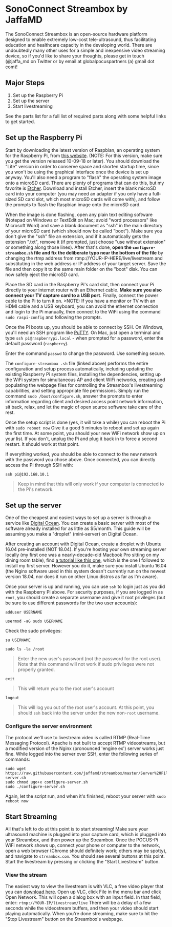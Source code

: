 # SonoConnect Streambox by JaffaMD

The SonoConnect Streambox is an open-source hardware platform designed to enable extremely low-cost tele-ultrasound, thus facilitating education and healthcare capacity in the developing world. There are undoubtedly many other uses for a simple and inexpensive video streaming device, so if you'd like to share your thoughts, please get in touch (@jaffa_md on Twitter or by email at globalpocuspartners (a) gmail dot com)!

## Major Steps
1. Set up the Raspberry Pi
2. Set up the server
3. Start livestreaming

See the parts list for a full list of required parts along with some helpful links to get started.

## Set up the Raspberry Pi
Start by downloading the latest version of Raspbian, an operating system for the Raspberry Pi, from [this website](https://www.raspberrypi.org/downloads/raspbian/). (NOTE: For this version, make sure you get the version released 10-09-18 or later). You should download the "Lite" version in order to conserve space and shorten startup time, since you won't be using the graphical interface once the device is set up anyway. You'll also need a program to "flash" the operating system image onto a microSD card. There are plenty of programs that can do this, but my favorite is [Etcher](https://etcher.io/). Download and install Etcher, insert the blank microSD card into your computer (you may need an adapter if you only have a full-sized SD card slot, which most microSD cards will come with), and follow the prompts to flash the Raspbian image onto the microSD card.

When the image is done flashing, open any plain text editing software (Notepad on Windows or TextEdit on Mac; avoid "word processors" like Microsoft Word) and save a blank document as "ssh" in the main directory of your microSD card (which should now be called "boot"). Make sure you don't give the "ssh" file an extension, and if it automatically gets the extension ".txt", remove it (if prompted, just choose "use without extension" or something along those lines). After that's done, **open the `configure-streambox.sh` file and fix the deliberate typo near the bottom of the file** by changing the rtmp address from rtmp://YOUR-IP-HERE/live/livestream and substituting in the web address or IP address of your target server. Save the file and then copy it to the same main folder on the "boot" disk. You can now safely eject the microSD card.

Place the SD card in the Raspberry Pi's card slot, then connect your Pi directly to your internet router with an Ethernet cable. **Make sure you also connect your TV capture card to a USB port**. Finally, connect the power cable to the Pi to turn it on. >NOTE: If you have a monitor or TV with an HDMI cable and a USB keyboard, you can avoid the ethernet connection and login to the Pi manually, then connect to the WiFi using the command `sudo raspi-config` and following the prompts.

Once the Pi boots up, you should be able to connect by SSH. On Windows, you'll need an SSH program like [PuTTY](https://www.putty.org/). On Mac, just open a terminal and type `ssh pi@raspberrypi.local` - when prompted for a password, enter the default password (`raspberry`).

Enter the command `passwd` to change the password. Use something secure.

The `configure-streambox .sh` file (linked above) performs the entire configuration and setup process automatically, including updating the existing Raspberry Pi system files, installing the dependencies, setting up the WiFi system for simultaneous AP and client WiFi networks, creating and populating the webpage files for controlling the Streambox's livestreaming capabilities, and setting appropriate file permissions. Simply run the command `sudo /boot/configure.sh`, answer the prompts to enter information regarding client and desired access point network information, sit back, relax, and let the magic of open source software take care of the rest.

Once the setup script is done (yes, it will take a while) you can reboot the Pi with `sudo reboot now`
Give it a good 5 minutes to reboot and set up again the first time. At some point, you should your new WiFi network show up on your list. If you don't, unplug the Pi and plug it back in to force a second restart. It should work at that point.

If everything worked, you should be able to connect to the new network with the password you chose above. Once connected, you can directly access the Pi through SSH with:
~~~~
ssh pi@192.168.10.1
~~~~
>Keep in mind that this will only work if your computer is connected to the Pi's network.

## Set up the server
One of the cheapest and easiest ways to set up a server is through a service like [Digital Ocean](digitalocean.com). You can create a basic server with most of the software already installed for as little as $5/month. This guide will be assuming you make a "droplet" (mini-server) on Digital Ocean.

After creating an account with Digital Ocean, create a droplet with Ubuntu 16.04 pre-installed (NOT 18.04). If you're hosting your own streaming server locally (my first one was a nearly-decade-old Macbook Pro sitting on my dining room table), find [a tutorial like this one](https://code.tutsplus.com/tutorials/how-to-set-up-a-dedicated-web-server-for-free--net-2043), which is the one I followed to install my first server. However you do it, make sure you install Ubuntu 16.04 (the Nginx software used in this system doesn't currently run on the newest version 18.04, nor does it run on other Linux distros as far as I'm aware).

Once your server is up and running, you can use `ssh` to login just as you did with the Raspberry Pi above. For security purposes, if you are logged in as `root`, you should create a separate username and give it root privileges (but be sure to use different passwords for the two user accounts):

`adduser USERNAME`

`usermod -aG sudo USERNAME`

Check the sudo privileges:

`su USERNAME`

`sudo ls -la /root`
>Enter the new user's password (not the password for the root user). Note that this command will not work if sudo privileges were not properly granted.

`exit`
>This will return you to the root user's account

`logout`
>This will log you out of the root user's account. At this point, you should `ssh` back into the server under the new non-`root` username.

### Configure the server environment
The protocol we'll use to livestream video is called RTMP (Real-Time Messaging Protocol). Apache is not built to accept RTMP videostreams, but a modified version of the Nginx (pronounced 'engine ex') server works just fine. While logged into the server over SSH, enter the following series of commands:

~~~
sudo wget https://raw.githubusercontent.com/jaffamd/streambox/master/Server%20Files/configure-server.sh
sudo chmod ugo+x configure-server.sh
sudo ./configure-server.sh
~~~

Again, let the script run, and when it's finished, reboot your server with `sudo reboot now`

## Start Streaming
All that's left to do at this point is to start streaming! Make sure your ultrasound machine is plugged into your capture card, which is plugged into your Streambox, and then power up the Streambox. Once the POCUS-Pi WiFi network shows up, connect your phone or computer to the network, open a web browser (Chrome should definitely work; others may be spotty), and navigate to `streambox.com`. You should see several buttons at this point. Start the livestream by pressing or clicking the "Start Livestream" button.

### View the stream
The easiest way to view the livestream is with VLC, a free video player that you can [download here](https://www.videolan.org/vlc/index.html). Open up VLC, click File in the menu bar and click Open Network. This will open a dialog box with an input field. In that field, enter:
`rtmp://YOUR-IP/livestream/live`
There will be a delay of a few seconds while the videostream buffers, and then your video should start playing automatically. When you're done streaming, make sure to hit the "Stop Livestream" button on the Streambox's webpage.
